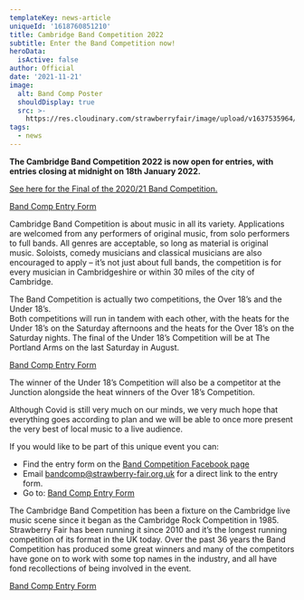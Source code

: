 ```yaml
---
templateKey: news-article
uniqueId: '1618760851210'
title: Cambridge Band Competition 2022
subtitle: Enter the Band Competition now!
heroData:
  isActive: false
author: Official
date: '2021-11-21'
image:
  alt: Band Comp Poster
  shouldDisplay: true
  src: >-
    https://res.cloudinary.com/strawberryfair/image/upload/v1637535964/2022BandCompetition_wlmkvc.jpg
tags:
  - news
---
```

**The Cambridge Band Competition 2022 is now open for entries, with entries closing at midnight on 18th January 2022.**

[See here for the Final of the 2020/21 Band Competition.](https://youtu.be/GdS32992Q68)

[Band Comp Entry Form](/forms/band-comp-2022-entry-form/)

Cambridge Band Competition is about music in all its variety. Applications are welcomed from any performers of original music, from solo performers to full bands.  All genres are acceptable, so long as material is original music. Soloists, comedy musicians and classical musicians are also encouraged to apply – it’s not just about full bands, the competition is for every musician in Cambridgeshire or within 30 miles of the city of Cambridge. 

 The Band Competition is actually two competitions, the Over 18’s and the Under 18’s.\
Both competitions will run in tandem with each other, with the heats for the Under 18’s on the Saturday afternoons and the heats for the Over 18’s on the Saturday nights. The final of the Under 18’s Competition will be at The Portland Arms on the last Saturday in August. 

[Band Comp Entry Form](/forms/band-comp-2022-entry-form/)

The winner of the Under 18’s Competition will also be a competitor at the Junction alongside the heat winners of the Over 18’s Competition. 

Although Covid is still very much on our minds, we very much hope that everything goes according to plan and we will be able to once more present the very best of local music to a live audience.

If you would like to be part of this unique event you can:

* Find the entry form on the [Band Competition Facebook page ](https://www.facebook.com/CambridgeBandCompetition/)
* Email <a href='mailto:bandcomp@strawberry-fair.org.uk'>bandcomp@strawberry-fair.org.uk</a> for a direct link to the entry form.
* Go to: [Band Comp Entry Form](/forms/band-comp-2022-entry-form/)

The Cambridge Band Competition has been a fixture on the Cambridge live music scene since it began as the Cambridge Rock Competition in 1985. Strawberry Fair has been running it since 2010 and it’s the longest running competition of its format in the UK today.  Over the past 36 years the Band Competition has produced some great winners and many of the competitors have gone on to work with some top names in the industry, and all have fond recollections of being involved in the event.

[Band Comp Entry Form](/forms/band-comp-2022-entry-form/)
